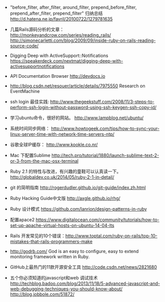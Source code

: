 * "before_filter, after_filter, around_filter, prepend_before_filter, prepend_after_filter, prepend_filter" 归纳总结
   http://d.hatena.ne.jp/favril/20100722/1279781635

* 几篇Rails源码分析的文章： 
   http://monkeyandcrow.com/series/reading_rails/
   http://simonecarletti.com/blog/2009/09/inside-ruby-on-rails-reading-source-code/

* Digging Deep with ActiveSupport::Notifications https://speakerdeck.com/nextmat/digging-deep-with-activesupportnotifications

* API Documentation Browser  http://devdocs.io

* http://blog.csdn.net/resouer/article/details/7975550 Research on EventMachine

* ssh login 最佳实践: http://www.thegeekstuff.com/2008/11/3-steps-to-perform-ssh-login-without-password-using-ssh-keygen-ssh-copy-id/

* 学习ubuntu命令，很好的网站。
http://www.lampblog.net/ubuntu/

* 系统时间同步网络： http://www.howtogeek.com/tips/how-to-sync-your-linux-server-time-with-network-time-servers-ntp/

* 谷歌全球IP缓存： http://www.kookle.co.nr/

* Mac 下配置Sublime http://tech.pro/tutorial/1880/launch-sublime-text-2-or-3-from-the-mac-osx-terminal

* Ruby 2.1 的特性与改进，有兴趣的童鞋可以认真读一下。 http://globaldev.co.uk/2014/05/ruby-2-1-in-detail/ 

* git 的简明指南 http://rogerdudler.github.io/git-guide/index.zh.html 

* Ruby Hacking Guide中文版 http://axgle.github.io/rhg/ 
* Ruby 设计模式 https://github.com/lanrion/design-patterns-in-ruby 
* 配置apace2 https://www.digitalocean.com/community/tutorials/how-to-set-up-apache-virtual-hosts-on-ubuntu-14-04-lts
* Rails 开发常见的10个错误：http://www.toptal.com/ruby-on-rails/top-10-mistakes-that-rails-programmers-make
* http://godrb.com/ God is an easy to configure, easy to extend monitoring framework written in Ruby.
* GitHub上最热门的11款开源安全工具 http://code.csdn.net/news/2821680
* 五个你必须知道的javascript和web 调试技术 http://techblog.badoo.com/blog/2013/11/18/5-advanced-javascript-and-web-debugging-techniques-you-should-know-about/ http://blog.jobbole.com/51872/

